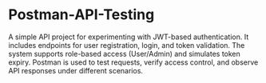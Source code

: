 # Postman-API-Testing
A simple API project for experimenting with JWT-based authentication. It includes endpoints for user registration, login, and token validation. The system supports role-based access (User/Admin) and simulates token expiry. Postman is used to test requests, verify access control, and observe API responses under different scenarios.
